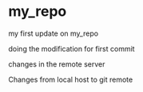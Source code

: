 # my_repo

my first update on my_repo

doing the modification for first commit 

changes in the remote server 

Changes from local host to git remote
